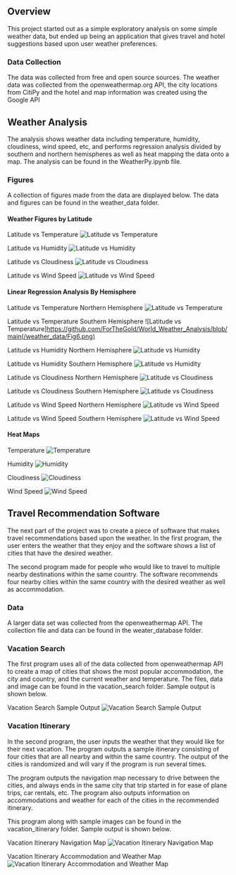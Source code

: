 ## Overview

This project started out as a simple exploratory analysis on some simple weather data, but ended up being an application that gives travel and hotel suggestions based upon user weather preferences.

### Data Collection

The data was collected from free and open source sources.  The weather data was collected from the openweathermap.org API, the city locations from CitiPy and the hotel and map information was created using the Google API

## Weather Analysis

The analysis shows weather data including temperature, humidity, cloudiness, wind speed, etc, and performs regression analysis divided by southern and northern hemispheres as well as heat mapping the data onto a map.  The analysis can be found in the WeatherPy.ipynb file.

### Figures

A collection of figures made from the data are displayed below.  The data and figures can be found in the weather_data folder.

#### Weather Figures by Latitude

Latitude vs Temperature
![Latitude vs Temperature](https://github.com/ForTheGold/World_Weather_Analysis/blob/main/weather_data/Fig1.png)

Latitude vs Humidity
![Latitude vs Humidity](https://github.com/ForTheGold/World_Weather_Analysis/blob/main/weather_data/Fig2.png)

Latitude vs Cloudiness
![Latitude vs Cloudiness](https://github.com/ForTheGold/World_Weather_Analysis/blob/main/weather_data/Fig3.png)

Latitude vs Wind Speed
![Latitude vs Wind Speed](https://github.com/ForTheGold/World_Weather_Analysis/blob/main/weather_data/Fig4.png)

#### Linear Regression Analysis By Hemisphere

Latitude vs Temperature Northern Hemisphere
![Latitude vs Temperature](https://github.com/ForTheGold/World_Weather_Analysis/blob/main/weather_data/Fig5.png)

Latitude vs Temperature Southern Hemisphere
![Latitude vs Temperature]https://github.com/ForTheGold/World_Weather_Analysis/blob/main(/weather_data/Fig6.png)

Latitude vs Humidity Northern Hemisphere
![Latitude vs Humidity](https://github.com/ForTheGold/World_Weather_Analysis/blob/main/weather_data/Fig7.png)

Latitude vs Humidity Southern Hemisphere
![Latitude vs Humidity](https://github.com/ForTheGold/World_Weather_Analysis/blob/main/weather_data/Fig8.png)

Latitude vs Cloudiness Northern Hemisphere
![Latitude vs Cloudiness](https://github.com/ForTheGold/World_Weather_Analysis/blob/main/weather_data/fig9.png)

Latitude vs Cloudiness Southern Hemisphere
![Latitude vs Cloudiness](https://github.com/ForTheGold/World_Weather_Analysis/blob/main/weather_data/Fig10.png)

Latitude vs Wind Speed Northern Hemisphere
![Latitude vs Wind Speed](https://github.com/ForTheGold/World_Weather_Analysis/blob/main/weather_data/Fig11.png)

Latitude vs Wind Speed Southern Hemisphere
![Latitude vs Wind Speed](https://github.com/ForTheGold/World_Weather_Analysis/blob/main/weather_data/Fig12.png)

#### Heat Maps

Temperature
![Temperature](https://github.com/ForTheGold/World_Weather_Analysis/blob/main/weather_data/Fig13.png)

Humidity
![Humidity](https://github.com/ForTheGold/World_Weather_Analysis/blob/main/weather_data/Fig14.png)

Cloudiness
![Cloudiness](https://github.com/ForTheGold/World_Weather_Analysis/blob/main/weather_data/Fig15.png)

Wind Speed
![Wind Speed](https://github.com/ForTheGold/World_Weather_Analysis/blob/main/weather_data/Fig16.png)

## Travel Recommendation Software

The next part of the project was to create a piece of software that makes travel recommendations based upon the weather.  In the first program, the user enters the weather that they enjoy and the software shows a list of cities that have the desired weather.

The second program made for people who would like to travel to multiple nearby destinations within the same country.  The software recommends four nearby cities within the same country with the desired weather as well as accommodation.

### Data

A larger data set was collected from the openweathermap API.  The collection file and data can be found in the weater_database folder.

### Vacation Search

The first program uses all of the data collected from openweathermap API to create a map of cities that shows the most popular accommodation, the city and country, and the current weather and temperature. The files, data and image can be found in the vacation_search folder.  Sample output is shown below. 

Vacation Search Sample Output
![Vacation Search Sample Output](https://github.com/ForTheGold/World_Weather_Analysis/blob/main/vacation_search/WeatherPy_vacation_map.png)

### Vacation Itinerary

In the second program, the user inputs the weather that they would like for their next vacation.  The program outputs a sample itinerary consisting of four cities that are all nearby and within the same country.  The output of the cities is randomized and will vary if the program is run several times.

The program outputs the navigation map necessary to drive between the cities, and always ends in the same city that trip started in for ease of plane trips, car rentals, etc.  The program also outputs information on accommodations and weather for each of the cities in the recommended itinerary.

This program along with sample images can be found in the vacation_itinerary folder.  Sample output is shown below.

Vacation Itinerary Navigation Map
![Vacation Itinerary Navigation Map](https://github.com/ForTheGold/World_Weather_Analysis/blob/main/vacation_itinerary/WeatherPy_travel_map.png)

Vacation Itinerary Accommodation and Weather Map
![Vacation Itinerary Accommodation and Weather Map](https://github.com/ForTheGold/World_Weather_Analysis/blob/main/vacation_itinerary/WeatherPy_travel_map_markers.png)